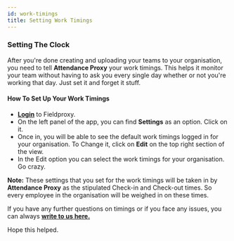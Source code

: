 ```yaml
---
id: work-timings
title: Setting Work Timings
---
```


### Setting The Clock
After you're done creating and uploading your teams to your organisation, you need to tell **Attendance Proxy** your work timings. This helps it monitor your team without having to ask you every single day whether or not you're working that day. Just set it and forget it stuff.

#### How To Set Up Your Work Timings

- **[Login](https://client.fieldproxy.com/login)** to Fieldproxy.
- On the left panel of the app, you can find **Settings** as an option. Click on it.
- Once in, you will be able to see the default work timings logged in for your organisation. To Change it, click on **Edit** on the top right section of the view.
- In the Edit option you can select the work timings for your organisation. Go crazy.

**Note:** These settings that you set for the work timings will be taken in by **Attendance Proxy** as the stipulated Check-in and Check-out times. So every employee in the organisation will be weighed in on these times.

If you have any further questions on timings or if you face any issues, you can always **[write to us here.](mailto:support@fieldproxy.com)**

Hope this helped.
